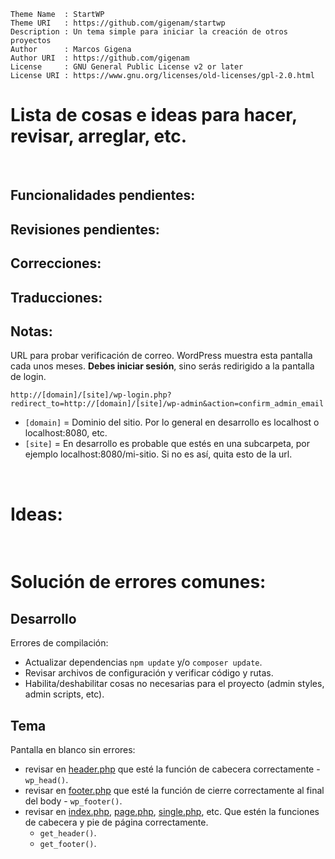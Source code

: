 ```
Theme Name  : StartWP
Theme URI   : https://github.com/gigenam/startwp
Description : Un tema simple para iniciar la creación de otros proyectos
Author      : Marcos Gigena
Author URI  : https://github.com/gigenam
License     : GNU General Public License v2 or later
License URI : https://www.gnu.org/licenses/old-licenses/gpl-2.0.html
```

# Lista de cosas e ideas para hacer, revisar, arreglar, etc.

<br>

## Funcionalidades pendientes:

## Revisiones pendientes:

## Correcciones:

## Traducciones:

## Notas:

URL para probar verificación de correo. WordPress muestra esta pantalla cada unos
meses. **Debes iniciar sesión**, sino serás redirigido a la pantalla de login.

`http://[domain]/[site]/wp-login.php?redirect_to=http://[domain]/[site]/wp-admin&action=confirm_admin_email`

- `[domain]` = Dominio del sitio. Por lo general en desarrollo es localhost o
  localhost:8080, etc.
- `[site]` = En desarrollo es probable que estés en una subcarpeta, por ejemplo
  localhost:8080/mi-sitio. Si no es así, quita esto de la url.

<br>

# Ideas:

<br>

# Solución de errores comunes:

## Desarrollo

Errores de compilación:

- Actualizar dependencias `npm update` y/o `composer update`.
- Revisar archivos de configuración y verificar código y rutas.
- Habilita/deshabilitar cosas no necesarias para el proyecto (admin styles,
  admin scripts, etc).

## Tema

Pantalla en blanco sin errores:

- revisar en [header.php](./app/header.php) que esté la función de cabecera
  correctamente - `wp_head()`.
- revisar en [footer.php](./app/footer.php) que esté la función de cierre
  correctamente al final del body - `wp_footer()`.
- revisar en [index.php](./app/index.php), [page.php](./app/page.php),
  [single.php](./app/single.php), etc. Que estén la funciones de cabecera y pie
  de página correctamente.
  - `get_header()`.
  - `get_footer()`.
